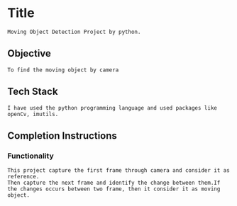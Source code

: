 # Title

    Moving Object Detection Project by python. 

## Objective

    To find the moving object by camera

## Tech Stack

    I have used the python programming language and used packages like openCv, imutils.

## Completion Instructions

### Functionality

    This project capture the first frame through camera and consider it as reference.
    Then capture the next frame and identify the change between them.If the changes occurs between two frame, then it consider it as moving object. 



